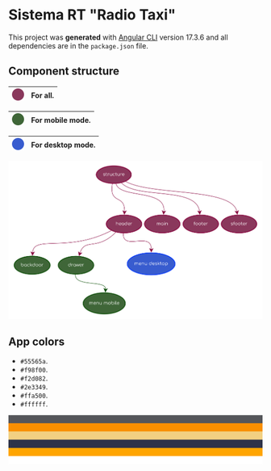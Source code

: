 # Sistema RT "Radio Taxi"

This project was **generated** with [Angular CLI](https://github.com/angular/angular-cli) version 17.3.6 and all dependencies are in the `package.json` file.

## Component structure

| ![Diagrama de componentes](diagram/a.svg) | For all. |
|:-----------------------------------------:|:--------:|

| ![Diagrama de componentes](diagram/b.svg) | For mobile mode. |
|:-----------------------------------------:|:----------------:|

| ![Diagrama de componentes](diagram/c.svg) | For desktop mode. |
|:-----------------------------------------:|:-----------------:|


![Diagrama de componentes](diagram/component-diagram.svg)

## App colors

- `#55565a`.
- `#f98f00`.
- `#f2d082`.
- `#2e3349`.
- `#ffa500`.
- `#ffffff`.

![Diagrama de componentes](diagram/colors.svg)

<br>



